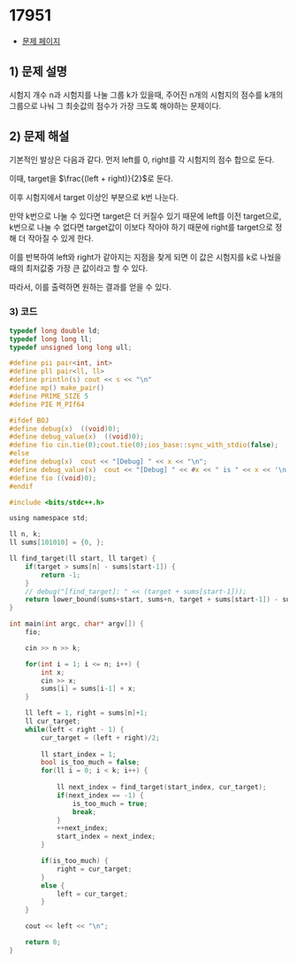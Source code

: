 # 17951
- [문제 페이지](https://boj.kr/17951)

## 1) 문제 설명
시험지 개수 n과 시험지를 나눌 그룹 k가 있을때, 주어진 n개의 시험지의 점수를 k개의 그룹으로 나눠 그 최솟값의 점수가 가장 크도록 해야하는 문제이다.

## 2) 문제 해설

기본적인 발상은 다음과 같다. 먼저 left를 0, right를 각 시험지의 점수 합으로 둔다.

이때, target을 $\frac{(left + right)}{2}$로 둔다.

이후 시험지에서 target 이상인 부분으로 k번 나눈다. 

만약 k번으로 나눌 수 있다면 target은 더 커질수 있기 때문에 left를 이전 target으로, k번으로 나눌 수 없다면 target값이 이보다 작아야 하기 때문에 right를 target으로 정해 더 작아질 수 있게 한다.

이를 반복하여 left와 right가 같아지는 지점을 찾게 되면 이 값은 시험지를 k로 나눴을 때의 최저값중 가장 큰 값이라고 할 수 있다.

따라서, 이를 출력하면 원하는 결과를 얻을 수 있다.

### 3) 코드
```c
typedef long double ld;
typedef long long ll;
typedef unsigned long long ull;

#define pii pair<int, int>
#define pll pair<ll, ll>
#define println(s) cout << s << "\n"
#define mp() make_pair()
#define PRIME_SIZE 5
#define PIE M_PIf64

#ifdef BOJ
#define debug(x)  ((void)0);
#define debug_value(x)  ((void)0);
#define fio cin.tie(0);cout.tie(0);ios_base::sync_with_stdio(false);
#else
#define debug(x)  cout << "[Debug] " << x << "\n";
#define debug_value(x)  cout << "[Debug] " << #x << " is " << x << '\n';
#define fio ((void)0);
#endif

#include <bits/stdc++.h>

using namespace std;

ll n, k;
ll sums[101010] = {0, };

ll find_target(ll start, ll target) {
    if(target > sums[n] - sums[start-1]) {
        return -1;
    }
    // debug("[find_target]: " << (target + sums[start-1]));
    return lower_bound(sums+start, sums+n, target + sums[start-1]) - sums;
}

int main(int argc, char* argv[]) {
    fio; 

    cin >> n >> k;

    for(int i = 1; i <= n; i++) {
        int x;
        cin >> x;
        sums[i] = sums[i-1] + x;
    }

    ll left = 1, right = sums[n]+1;
    ll cur_target;
    while(left < right - 1) {
        cur_target = (left + right)/2;
        
        ll start_index = 1;
        bool is_too_much = false;
        for(ll i = 0; i < k; i++) {
            
            ll next_index = find_target(start_index, cur_target);
            if(next_index == -1) {
                is_too_much = true;
                break;
            }
            ++next_index;
            start_index = next_index;
        }

        if(is_too_much) {
            right = cur_target;
        }
        else {
            left = cur_target;
        }
    }

    cout << left << "\n";

    return 0;
}   
```